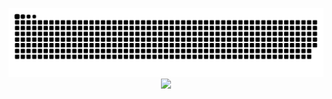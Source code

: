 <p align="center">
  <img src="https://raw.githubusercontent.com/1999AZZAR/1999AZZAR/main/resources/img/grid-snake.svg">
  <img src="https://github.com/root9464/root9464/assets/104570588/2122f150-b5df-4428-90c0-9f763785f859">

</p>
